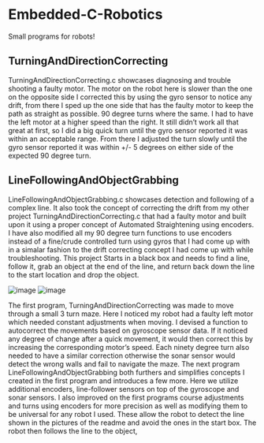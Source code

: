 # Embedded-C-Robotics
Small programs for robots!

## TurningAndDirectionCorrecting


TurningAndDirectionCorrecting.c showcases diagnosing and trouble shooting a faulty motor. The motor on the robot here is slower than the one on the opposite side I  corrected this by using the gyro sensor to notice any drift, from there I sped up the one side that has the faulty motor to keep the path as straight as possible.
90 degree turns where the same. I had to have the left motor at a higher speed than the right. It still didn’t work all that great at first, so I did a big quick turn until the gyro sensor reported it was within an acceptable range. From there I adjusted the turn slowly until the gyro sensor reported it was within +/- 5 degrees on either side of the expected 90 degree turn.


## LineFollowingAndObjectGrabbing


LineFollowingAndObjectGrabbing.c showcases detection and following of a complex line. It also took the concept of correcting the drift from my other project TurningAndDirectionCorrecting.c that had a faulty motor and built upon it using a proper concept of Automated Straightening using encoders. I have also modified all my 90 degree turn functions to use encoders instead of a fine/crude controlled turn using gyros that I had come up with in a simalar fashion to the drift correcting concept I had come up with while troubleshooting. This project Starts in a black box and needs to find a line, follow it, grab an object at the end of the line, and return back down the line to the start location and drop the object.

![image](https://user-images.githubusercontent.com/43772313/89460837-f19d9c00-d738-11ea-9ca3-d458549eacd6.png)
![image](https://user-images.githubusercontent.com/43772313/89460896-1560e200-d739-11ea-8c79-369cfe8afb26.png)



The first program, TurningAndDirectionCorrecting was made to move through a small 3 turn maze. Here I noticed my robot had a faulty left motor which needed constant adjustments when moving. I devised a function to autocorrect the movements based on gyroscope sensor data. If it noticed any degree of change after a quick movement, it would then correct this by increasing the corresponding motor’s speed. Each ninety degree turn also needed to have a similar correction otherwise the sonar sensor would detect the wrong walls and fail to navigate the maze. The next program LineFollowingAndObjectGrabbing both furthers and simplifies concepts I created in the first program and introduces a few more. Here we utilize additional encoders,   line-follower sensors on top of the gyroscope and sonar sensors. I also improved on the first programs course adjustments and turns using encoders for more precision as well as modifying them to be universal for any robot I used.
 These allow the robot to detect the line shown in the pictures of the readme and avoid the ones in the start box. The robot then follows the line to the object,

